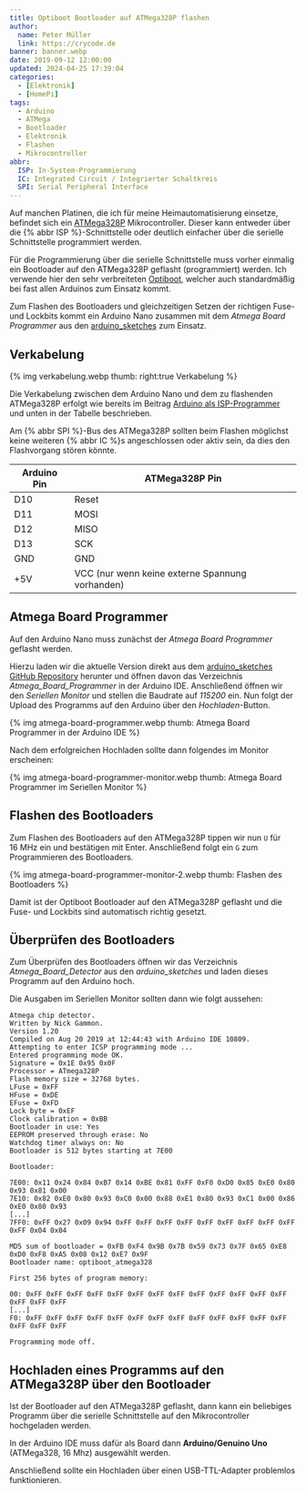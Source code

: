 ```yaml
---
title: Optiboot Bootloader auf ATMega328P flashen
author:
  name: Peter Müller
  link: https://crycode.de
banner: banner.webp
date: 2019-09-12 12:00:00
updated: 2024-04-25 17:39:04
categories:
  - [Elektronik]
  - [HomePi]
tags:
  - Arduino
  - ATMega
  - Bootloader
  - Elektronik
  - Flashen
  - Mikrocontroller
abbr:
  ISP: In-System-Programmierung
  IC: Integrated Circuit / Integrierter Schaltkreis
  SPI: Serial Peripheral Interface
---
```


Auf manchen Platinen, die ich für meine Heimautomatisierung einsetze, befindet sich ein [ATMega328P](http://ww1.microchip.com/downloads/en/DeviceDoc/Atmel-7810-Automotive-Microcontrollers-ATmega328P_Datasheet.pdf) Mikrocontroller. Dieser kann entweder über die {% abbr ISP %}-Schnittstelle oder deutlich einfacher über die serielle Schnittstelle programmiert werden.

Für die Programmierung über die serielle Schnittstelle muss vorher einmalig ein Bootloader auf den ATMega328P geflasht (programmiert) werden. Ich verwende hier den sehr verbreiteten [Optiboot](https://github.com/Optiboot/optiboot), welcher auch standardmäßig bei fast allen Arduinos zum Einsatz kommt.

<!-- more -->

Zum Flashen des Bootloaders und gleichzeitigen Setzen der richtigen Fuse- und Lockbits kommt ein Arduino Nano zusammen mit dem *Atmega Board Programmer* aus den [arduino_sketches](https://github.com/nickgammon/arduino_sketches) zum Einsatz.

## Verkabelung

{% img verkabelung.webp thumb: right:true Verkabelung %}

Die Verkabelung zwischen dem Arduino Nano und dem zu flashenden ATMega328P erfolgt wie bereits im Beitrag [Arduino als ISP-Programmer](/arduino-als-isp-programmer/) und unten in der Tabelle beschrieben.

Am {% abbr SPI %}-Bus des ATMega328P sollten beim Flashen möglichst keine weiteren {% abbr IC %}s angeschlossen oder aktiv sein, da dies den Flashvorgang stören könnte.

| Arduino Pin | ATMega328P Pin |
|---|---|
| D10 | Reset |
| D11 | MOSI |
| D12 | MISO |
| D13 | SCK |
| GND | GND |
| +5V | VCC (nur wenn keine externe Spannung vorhanden) |

## Atmega Board Programmer

Auf den Arduino Nano muss zunächst der *Atmega Board Programmer* geflasht werden.

Hierzu laden wir die aktuelle Version direkt aus dem [arduino_sketches GitHub Repository](https://github.com/nickgammon/arduino_sketches) herunter und öffnen davon das Verzeichnis *Atmega_Board_Programmer* in der Arduino IDE. Anschließend öffnen wir den *Seriellen Monitor* und stellen die Baudrate auf *115200* ein. Nun folgt der Upload des Programms auf den Arduino über den *Hochladen*-Button.

{% img atmega-board-programmer.webp thumb: Atmega Board Programmer in der Arduino IDE %}

Nach dem erfolgreichen Hochladen sollte dann folgendes im Monitor erscheinen:

{% img atmega-board-programmer-monitor.webp thumb: Atmega Board Programmer im Seriellen Monitor %}

## Flashen des Bootloaders

Zum Flashen des Bootloaders auf den ATMega328P tippen wir nun `U` für 16&nbsp;MHz ein und bestätigen mit Enter. Anschließend folgt ein `G` zum Programmieren des Bootloaders.

{% img atmega-board-programmer-monitor-2.webp thumb: Flashen des Bootloaders %}

Damit ist der Optiboot Bootloader auf den ATMega328P geflasht und die Fuse- und Lockbits sind automatisch richtig gesetzt.

## Überprüfen des Bootloaders

Zum Überprüfen des Bootloaders öffnen wir das Verzeichnis *Atmega_Board_Detector* aus den *arduino_sketches* und laden dieses Programm auf den Arduino hoch.

Die Ausgaben im Seriellen Monitor sollten dann wie folgt aussehen:

```plain Ausgaben vom Atmega Board Detector
Atmega chip detector.
Written by Nick Gammon.
Version 1.20
Compiled on Aug 20 2019 at 12:44:43 with Arduino IDE 10809.
Attempting to enter ICSP programming mode ...
Entered programming mode OK.
Signature = 0x1E 0x95 0x0F 
Processor = ATmega328P
Flash memory size = 32768 bytes.
LFuse = 0xFF 
HFuse = 0xDE 
EFuse = 0xFD 
Lock byte = 0xEF 
Clock calibration = 0xBB 
Bootloader in use: Yes
EEPROM preserved through erase: No
Watchdog timer always on: No
Bootloader is 512 bytes starting at 7E00

Bootloader:

7E00: 0x11 0x24 0x84 0xB7 0x14 0xBE 0x81 0xFF 0xF0 0xD0 0x85 0xE0 0x80 0x93 0x81 0x00 
7E10: 0x82 0xE0 0x80 0x93 0xC0 0x00 0x88 0xE1 0x80 0x93 0xC1 0x00 0x86 0xE0 0x80 0x93 
[...]
7FF0: 0xFF 0x27 0x09 0x94 0xFF 0xFF 0xFF 0xFF 0xFF 0xFF 0xFF 0xFF 0xFF 0xFF 0x04 0x04 

MD5 sum of bootloader = 0xFB 0xF4 0x9B 0x7B 0x59 0x73 0x7F 0x65 0xE8 0xD0 0xF8 0xA5 0x08 0x12 0xE7 0x9F 
Bootloader name: optiboot_atmega328

First 256 bytes of program memory:

00: 0xFF 0xFF 0xFF 0xFF 0xFF 0xFF 0xFF 0xFF 0xFF 0xFF 0xFF 0xFF 0xFF 0xFF 0xFF 0xFF 
[...]
F0: 0xFF 0xFF 0xFF 0xFF 0xFF 0xFF 0xFF 0xFF 0xFF 0xFF 0xFF 0xFF 0xFF 0xFF 0xFF 0xFF 

Programming mode off.
```

## Hochladen eines Programms auf den ATMega328P über den Bootloader

Ist der Bootloader auf den ATMega328P geflasht, dann kann ein beliebiges Programm über die serielle Schnittstelle auf den Mikrocontroller hochgeladen werden.

In der Arduino IDE muss dafür als Board dann **Arduino/Genuino Uno** (ATMega328, 16 Mhz) ausgewählt werden.

Anschließend sollte ein Hochladen über einen USB-TTL-Adapter problemlos funktionieren.
